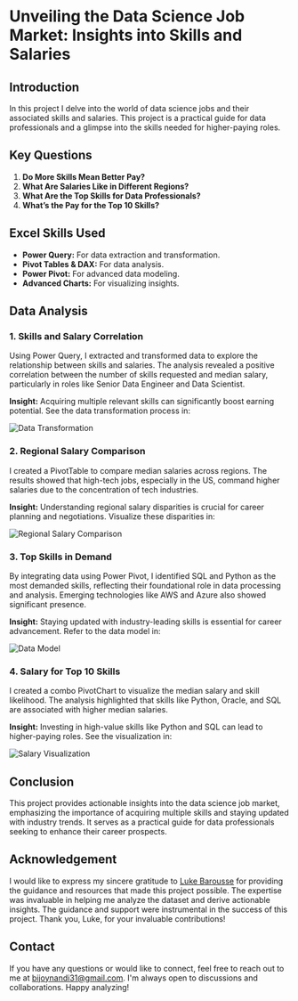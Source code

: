 # **Unveiling the Data Science Job Market: Insights into Skills and Salaries**

## **Introduction**

In this project I delve into the world of data science jobs and their associated skills and salaries. This project is a practical guide for data professionals and a glimpse into the skills needed for higher-paying roles.

## **Key Questions**

1. **Do More Skills Mean Better Pay?**
2. **What Are Salaries Like in Different Regions?**
3. **What Are the Top Skills for Data Professionals?**
4. **What’s the Pay for the Top 10 Skills?**

## **Excel Skills Used**

- **Power Query:** For data extraction and transformation.
- **Pivot Tables & DAX:** For data analysis.
- **Power Pivot:** For advanced data modeling.
- **Advanced Charts:** For visualizing insights.

## **Data Analysis**

### 1. **Skills and Salary Correlation**

Using Power Query, I extracted and transformed data to explore the relationship between skills and salaries. The analysis revealed a positive correlation between the number of skills requested and median salary, particularly in roles like Senior Data Engineer and Data Scientist.

**Insight:** Acquiring multiple relevant skills can significantly boost earning potential. See the data transformation process in:

![Data Transformation](https://github.com/user-attachments/assets/8f02687b-1dfe-496c-82aa-2b954d0604a5)

### 2. **Regional Salary Comparison**

I created a PivotTable to compare median salaries across regions. The results showed that high-tech jobs, especially in the US, command higher salaries due to the concentration of tech industries.

**Insight:** Understanding regional salary disparities is crucial for career planning and negotiations. Visualize these disparities in:

![Regional Salary Comparison](https://github.com/user-attachments/assets/08192dab-78fc-498b-b2e9-d1e6bfc3ba17)

### 3. **Top Skills in Demand**

By integrating data using Power Pivot, I identified SQL and Python as the most demanded skills, reflecting their foundational role in data processing and analysis. Emerging technologies like AWS and Azure also showed significant presence.

**Insight:** Staying updated with industry-leading skills is essential for career advancement. Refer to the data model in:

![Data Model](https://github.com/user-attachments/assets/4f00022f-338a-49ba-aa28-3fff97364210)

### 4. **Salary for Top 10 Skills**

I created a combo PivotChart to visualize the median salary and skill likelihood. The analysis highlighted that skills like Python, Oracle, and SQL are associated with higher median salaries.

**Insight:** Investing in high-value skills like Python and SQL can lead to higher-paying roles. See the visualization in:

![Salary Visualization](https://github.com/user-attachments/assets/5b46227a-27f4-4ec1-97f0-cbaca6d6c63a)

## **Conclusion**

This project provides actionable insights into the data science job market, emphasizing the importance of acquiring multiple skills and staying updated with industry trends. It serves as a practical guide for data professionals seeking to enhance their career prospects.

## Acknowledgement

I would like to express my sincere gratitude to [Luke Barousse](https://github.com/lukebarousse) for providing the guidance and resources that made this project possible. The expertise was invaluable in helping me analyze the dataset and derive actionable insights. The guidance and support were instrumental in the success of this project. Thank you, Luke, for your invaluable contributions!

## Contact

If you have any questions or would like to connect, feel free to reach out to me at [bijoynandi31@gmail.com](mailto:bijoynandi31@gmail.com). I'm always open to discussions and collaborations. Happy analyzing!